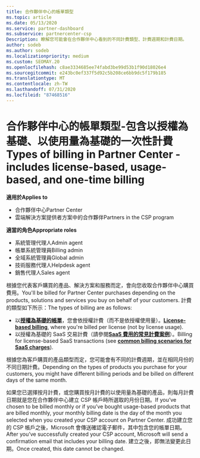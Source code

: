 ```yaml
---
title: 合作夥伴中心的帳單類型
ms.topic: article
ms.date: 05/13/2020
ms.service: partner-dashboard
ms.subservice: partnercenter-csp
Description: 瞭解您可能會在合作夥伴中心看到的不同計費類型、計費週期和計費日期。
author: sodeb
ms.author: sodeb
ms.localizationpriority: medium
ms.custom: SEOMAY.20
ms.openlocfilehash: c8ae3334685ee74fabd3be99d53b1f90d18026e4
ms.sourcegitcommit: e243bc0ef337f5d92c5b208ce6bb9dc5f179b185
ms.translationtype: MT
ms.contentlocale: zh-TW
ms.lasthandoff: 07/31/2020
ms.locfileid: "87468516"
---
```

# <a name="types-of-billing-in-partner-center---includes-license-based-usage-based-and-one-time-billing"></a><span data-ttu-id="f7f17-103">合作夥伴中心的帳單類型-包含以授權為基礎、以使用量為基礎的一次性計費</span><span class="sxs-lookup"><span data-stu-id="f7f17-103">Types of billing in Partner Center - includes license-based, usage-based, and one-time billing</span></span>

<span data-ttu-id="f7f17-104">**適用於**</span><span class="sxs-lookup"><span data-stu-id="f7f17-104">**Applies to**</span></span>

- <span data-ttu-id="f7f17-105">合作夥伴中心</span><span class="sxs-lookup"><span data-stu-id="f7f17-105">Partner Center</span></span>
- <span data-ttu-id="f7f17-106">雲端解決方案提供者方案中的合作夥伴</span><span class="sxs-lookup"><span data-stu-id="f7f17-106">Partners in the CSP program</span></span>

<span data-ttu-id="f7f17-107">**適當的角色**</span><span class="sxs-lookup"><span data-stu-id="f7f17-107">**Appropriate roles**</span></span>

- <span data-ttu-id="f7f17-108">系統管理代理人</span><span class="sxs-lookup"><span data-stu-id="f7f17-108">Admin agent</span></span>
- <span data-ttu-id="f7f17-109">帳單系統管理員</span><span class="sxs-lookup"><span data-stu-id="f7f17-109">Billing admin</span></span>
- <span data-ttu-id="f7f17-110">全域系統管理員</span><span class="sxs-lookup"><span data-stu-id="f7f17-110">Global admin</span></span>
- <span data-ttu-id="f7f17-111">技術服務代理人</span><span class="sxs-lookup"><span data-stu-id="f7f17-111">Helpdesk agent</span></span>
- <span data-ttu-id="f7f17-112">銷售代理人</span><span class="sxs-lookup"><span data-stu-id="f7f17-112">Sales agent</span></span>

<span data-ttu-id="f7f17-113">根據您代表客戶購買的產品、解決方案和服務而定，會向您收取合作夥伴中心購買費用。</span><span class="sxs-lookup"><span data-stu-id="f7f17-113">You'll be billed for Partner Center purchases depending on the products, solutions and services you buy on behalf of your customers.</span></span> <span data-ttu-id="f7f17-114">計費的類型如下所示：</span><span class="sxs-lookup"><span data-stu-id="f7f17-114">The types of billing are as follows:</span></span>

- <span data-ttu-id="f7f17-115">以[**授權為基礎的帳單**](license-based-billing.md)，您會依授權計費（而不是依授權使用量）。</span><span class="sxs-lookup"><span data-stu-id="f7f17-115">[**License-based billing**](license-based-billing.md), where you're billed per license (not by license usage).</span></span>
- <span data-ttu-id="f7f17-116">以授權為基礎的 SaaS 交易計費（請參閱[**SaaS 費用的常見計費案例**](common-billing-scenarios-saas.md)）。</span><span class="sxs-lookup"><span data-stu-id="f7f17-116">Billing for license-based SaaS transactions (see [**common billing scenarios for SaaS charges**](common-billing-scenarios-saas.md)).</span></span>

<span data-ttu-id="f7f17-117">根據您為客戶購買的產品類型而定，您可能會有不同的計費週期，並在相同月份的不同日期計費。</span><span class="sxs-lookup"><span data-stu-id="f7f17-117">Depending on the types of products you purchase for your customers, you might have different billing periods and be billed on different days of the same month.</span></span>

<span data-ttu-id="f7f17-118">如果您已選擇按月計費，或您購買按月計費的以使用量為基礎的產品，則每月計費日期就是您在合作夥伴中心建立 CSP 帳戶時所選取的月份日期。</span><span class="sxs-lookup"><span data-stu-id="f7f17-118">If you’ve chosen to be billed monthly or if you’ve bought usage-based products that are billed monthly, your monthly billing date is the day of the month you selected when you created your CSP account on Partner Center.</span></span> <span data-ttu-id="f7f17-119">成功建立您的 CSP 帳戶之後，Microsoft 會傳送確認電子郵件，其中包含您的帳單日期。</span><span class="sxs-lookup"><span data-stu-id="f7f17-119">After you’ve successfully created your CSP account, Microsoft will send a confirmation email that includes your billing date.</span></span> <span data-ttu-id="f7f17-120">建立之後，即無法變更此日期。</span><span class="sxs-lookup"><span data-stu-id="f7f17-120">Once created, this date cannot be changed.</span></span>
